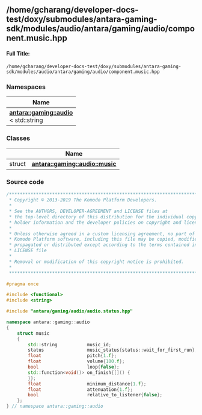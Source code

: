 

## /home/gcharang/developer-docs-test/doxy/submodules/antara-gaming-sdk/modules/audio/antara/gaming/audio/component.music.hpp

#### Full Title:
```
/home/gcharang/developer-docs-test/doxy/submodules/antara-gaming-sdk/modules/audio/antara/gaming/audio/component.music.hpp
```







### Namespaces

| Name           |
| -------------- |
| **[antara::gaming::audio](Namespaces/namespaceantara_1_1gaming_1_1audio.md)** <br>< std::string  |

### Classes

|                | Name           |
| -------------- | -------------- |
| struct | **[antara::gaming::audio::music](Classes/structantara_1_1gaming_1_1audio_1_1music.md)**  |















### Source code

```cpp
/******************************************************************************
 * Copyright © 2013-2019 The Komodo Platform Developers.                      *
 *                                                                            *
 * See the AUTHORS, DEVELOPER-AGREEMENT and LICENSE files at                  *
 * the top-level directory of this distribution for the individual copyright  *
 * holder information and the developer policies on copyright and licensing.  *
 *                                                                            *
 * Unless otherwise agreed in a custom licensing agreement, no part of the    *
 * Komodo Platform software, including this file may be copied, modified,     *
 * propagated or distributed except according to the terms contained in the   *
 * LICENSE file                                                               *
 *                                                                            *
 * Removal or modification of this copyright notice is prohibited.            *
 *                                                                            *
 ******************************************************************************/

#pragma once

#include <functional> 
#include <string>     

#include "antara/gaming/audio/audio.status.hpp" 

namespace antara::gaming::audio
{
    struct music
    {
        std::string           music_id;
        status                music_status{status::wait_for_first_run};
        float                 pitch{1.f};
        float                 volume{100.f};
        bool                  loop{false};
        std::function<void()> on_finish{[]() {
        }};
        float                 minimum_distance{1.f};
        float                 attenuation{1.f};
        bool                  relative_to_listener{false};
    };
} // namespace antara::gaming::audio
```




